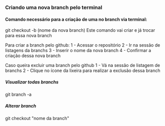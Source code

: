 ### Criando uma nova branch pelo terminal

#### Comando necessário para a criação de uma no branch via terminal:
git checkout -b (nome da nova branch)
Este comando vai criar e já trocar para essa nova branch

Para criar a branch pelo github:
1 - Acessar o repositório 
2 - Ir na sessão de listagens da branchs 
3 - Inserir o nome da nova branch
4 - Confirmar a criação dessa nova branch

Caso queira excluir uma branch pelo github 
1 - Vá na sessão de listagem de branchs
2 - Clique no ícone da lixeira para realizar a exclusão dessa branch

##### Visualizar todas branchs
git branch -a

##### Alterar branch 
git checkout "nome da branch"




